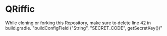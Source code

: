 # QRiffic

While cloning or forking this Repository, make sure to delete line 42 in build.gradle. "buildConfigField ("String", "SECRET_CODE", getSecretKey())"

